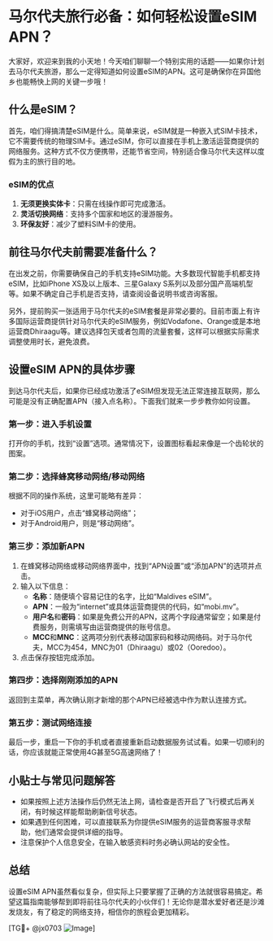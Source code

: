 # 马尔代夫旅行必备：如何轻松设置eSIM APN？

大家好，欢迎来到我的小天地！今天咱们聊聊一个特别实用的话题——如果你计划去马尔代夫旅游，那么一定得知道如何设置eSIM的APN。这可是确保你在异国他乡也能畅快上网的关键一步哦！

## 什么是eSIM？
首先，咱们得搞清楚eSIM是什么。简单来说，eSIM就是一种嵌入式SIM卡技术，它不需要传统的物理SIM卡。通过eSIM，你可以直接在手机上激活运营商提供的网络服务。这种方式不仅方便携带，还能节省空间，特别适合像马尔代夫这样以度假为主的旅行目的地。

### eSIM的优点
1. **无须更换实体卡**：只需在线操作即可完成激活。
2. **灵活切换网络**：支持多个国家和地区的漫游服务。
3. **环保友好**：减少了塑料SIM卡的使用。

## 前往马尔代夫前需要准备什么？
在出发之前，你需要确保自己的手机支持eSIM功能。大多数现代智能手机都支持eSIM，比如iPhone XS及以上版本、三星Galaxy S系列以及部分国产高端机型等。如果不确定自己手机是否支持，请查阅设备说明书或咨询客服。

另外，提前购买一张适用于马尔代夫的eSIM套餐是非常必要的。目前市面上有许多国际运营商提供针对马尔代夫的eSIM服务，例如Vodafone、Orange或是本地运营商Dhiraagu等。建议选择包天或者包周的流量套餐，这样可以根据实际需求调整使用时长，避免浪费。

## 设置eSIM APN的具体步骤
到达马尔代夫后，如果你已经成功激活了eSIM但发现无法正常连接互联网，那么可能是没有正确配置APN（接入点名称）。下面我们就来一步步教你如何设置。

### 第一步：进入手机设置
打开你的手机，找到“设置”选项。通常情况下，设置图标看起来像是一个齿轮状的图案。

### 第二步：选择蜂窝移动网络/移动网络
根据不同的操作系统，这里可能略有差异：
- 对于iOS用户，点击“蜂窝移动网络”；
- 对于Android用户，则是“移动网络”。

### 第三步：添加新APN
1. 在蜂窝移动网络或移动网络界面中，找到“APN设置”或“添加APN”的选项并点击。
2. 输入以下信息：
   - **名称**：随便填个容易记住的名字，比如“Maldives eSIM”。
   - **APN**：一般为“internet”或具体运营商提供的代码，如“mobi.mv”。
   - **用户名**和**密码**：如果是免费公开的APN，这两个字段通常留空；如果是付费服务，则需填写由运营商提供的账号信息。
   - **MCC**和**MNC**：这两项分别代表移动国家码和移动网络码。对于马尔代夫，MCC为454，MNC为01（Dhiraagu）或02（Ooredoo）。
3. 点击保存按钮完成添加。

### 第四步：选择刚刚添加的APN
返回到主菜单，再次确认刚才新增的那个APN已经被选中作为默认连接方式。

### 第五步：测试网络连接
最后一步，重启一下你的手机或者直接重新启动数据服务试试看。如果一切顺利的话，你应该就能正常使用4G甚至5G高速网络了！

## 小贴士与常见问题解答
- 如果按照上述方法操作后仍然无法上网，请检查是否开启了飞行模式后再关闭，有时候这样能帮助刷新信号状态。
- 如果遇到任何困难，可以直接联系为你提供eSIM服务的运营商客服寻求帮助，他们通常会提供详细的指导。
- 注意保护个人信息安全，在输入敏感资料时务必确认网站的安全性。

## 总结
设置eSIM APN虽然看似复杂，但实际上只要掌握了正确的方法就很容易搞定。希望这篇指南能够帮到即将前往马尔代夫的小伙伴们！无论你是潜水爱好者还是沙滩发烧友，有了稳定的网络支持，相信你的旅程会更加精彩。

[TG💪+ @jx0703 ![Image](https://github.com/user-attachments/assets/dbca1d08-cadb-493c-b0ec-ad6f7a83f270)]